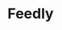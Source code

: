 ---
logohandle: feedly
sort: feedly
title: Feedly
website: https://feedly.com/
wikipedia: https://en.wikipedia.org/wiki/Feedly
---